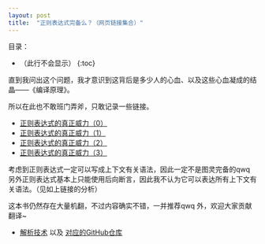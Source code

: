 ```yaml
---
layout: post
title:  "正则表达式完备么？（网页链接集合）"
---
```


目录：

- （此行不会显示）
{:toc}

直到我问出这个问题，我才意识到这背后是多少人的心血、以及这些心血凝成的结晶——《编译原理》。

所以在此也不敢班门弄斧，只敢记录一些链接。

- [正则表达式的真正威力（0）](https://blog.csdn.net/code_for_fun/article/details/83575009)
- [正则表达式的真正威力（1）](https://blog.csdn.net/code_for_fun/article/details/83650269)
- [正则表达式的真正威力（2）](https://blog.csdn.net/code_for_fun/article/details/83855772)
- [正则表达式的真正威力（3）](https://blog.csdn.net/code_for_fun/article/details/104552293)

考虑到正则表达式一定可以写成上下文有关语法，因此一定不是图灵完备的qwq
另外正则表达式基本上只能使用后向断言，因此我不认为它可以表达所有上下文有关语法。（见如上链接的分析）

这本书仍然存在大量机翻，不过内容确实不错，一并推荐qwq
外，欢迎大家贡献翻译~

- [解析技术](https://parsing-techniques.duguying.net/) 以及 [对应的GitHub仓库](https://github.com/duguying/parsing-techniques)

